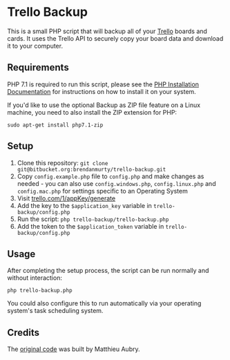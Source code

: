 # Trello Backup

This is a small PHP script that will backup all of your [Trello](https://trello.com/) boards and cards. It uses the Trello API to securely copy your board data and download it to your computer.

## Requirements

PHP 7.1 is required to run this script, please see the [PHP Installation Documentation](http://php.net/manual/en/install.php) for instructions on how to install it on your system.

If you'd like to use the optional Backup as ZIP file feature on a Linux machine, you need to also install the ZIP extension for PHP:

`sudo apt-get install php7.1-zip`

## Setup

1. Clone this repository: `git clone git@bitbucket.org:brendanmurty/trello-backup.git`
2. Copy `config.example.php` file to `config.php` and make changes as needed - you can also use `config.windows.php`, `config.linux.php` and `config.mac.php` for settings specific to an Operating System
3. Visit [trello.com/1/appKey/generate](https://trello.com/1/appKey/generate)
4. Add the key to the `$application_key` variable in `trello-backup/config.php`
5. Run the script: `php trello-backup/trello-backup.php`
6. Add the token to the `$application_token` variable in `trello-backup/config.php`

## Usage

After completing the setup process, the script can be run normally and without interaction:

```
php trello-backup.php
```

You could also configure this to run automatically via your operating system's task scheduling system.

## Credits

The [original code](https://github.com/mattab/trello-backup) was built by Matthieu Aubry.
